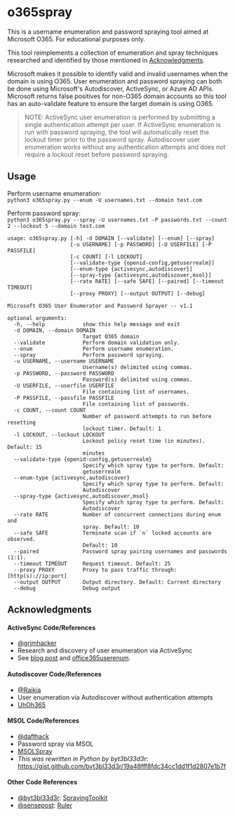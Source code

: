 # o365spray

This is a username enumeration and password spraying tool aimed at Microsoft O365. For educational purposes only.

This tool reimplements a collection of enumeration and spray techniques researched and identified by those mentioned in [Acknowledgments](#Acknowledgments).

Microsoft makes it possible to identify valid and invalid usernames when the domain is using O365. User enumeration and password spraying can both be done using Microsoft's Autodiscover, ActiveSync, or Azure AD APIs. Microsoft returns false positives for non-O365 domain accounts so this tool has an auto-validate feature to ensure the target domain is using O365.

> NOTE: ActiveSync user enumeration is performed by submitting a single authentication attempt per user. If ActiveSync enumeration is run with password spraying, the tool will automatically reset the lockout timer prior to the password spray. Autodiscover user enumeration works without any authentication attempts and does not require a lockout reset before password spraying.

## Usage

Perform username enumeration:<br>
`python3 o365spray.py --enum -U usernames.txt --domain test.com`

Perform password spray:<br>
`python3 o365spray.py --spray -U usernames.txt -P passwords.txt --count 2 --lockout 5 --domain test.com`


```
usage: o365spray.py [-h] -d DOMAIN [--validate] [--enum] [--spray]
                    [-u USERNAME] [-p PASSWORD] [-U USERFILE] [-P PASSFILE]
                    [-c COUNT] [-l LOCKOUT]
                    [--validate-type {openid-config,getuserrealm}]
                    [--enum-type {activesync,autodiscover}]
                    [--spray-type {activesync,autodiscover,msol}]
                    [--rate RATE] [--safe SAFE] [--paired] [--timeout TIMEOUT]
                    [--proxy PROXY] [--output OUTPUT] [--debug]

Microsoft O365 User Enumerator and Password Sprayer -- v1.1

optional arguments:
  -h, --help            show this help message and exit
  -d DOMAIN, --domain DOMAIN
                        Target O365 domain
  --validate            Perform domain validation only.
  --enum                Perform username enumeration.
  --spray               Perform password spraying.
  -u USERNAME, --username USERNAME
                        Username(s) delimited using commas.
  -p PASSWORD, --password PASSWORD
                        Password(s) delimited using commas.
  -U USERFILE, --userfile USERFILE
                        File containing list of usernames.
  -P PASSFILE, --passfile PASSFILE
                        File containing list of passwords.
  -c COUNT, --count COUNT
                        Number of password attempts to run before resetting
                        lockout timer. Default: 1
  -l LOCKOUT, --lockout LOCKOUT
                        Lockout policy reset time (in minutes). Default: 15
                        minutes
  --validate-type {openid-config,getuserrealm}
                        Specify which spray type to perform. Default:
                        getuserrealm
  --enum-type {activesync,autodiscover}
                        Specify which spray type to perform. Default:
                        Autodiscover
  --spray-type {activesync,autodiscover,msol}
                        Specify which spray type to perform. Default:
                        Autodiscover
  --rate RATE           Number of concurrent connections during enum and
                        spray. Default: 10
  --safe SAFE           Terminate scan if `n` locked accounts are observed.
                        Default: 10
  --paired              Password spray pairing usernames and passwords (1:1).
  --timeout TIMEOUT     Request timeout. Default: 25
  --proxy PROXY         Proxy to pass traffic through: [http(s)://ip:port]
  --output OUTPUT       Output directory. Default: Current directory
  --debug               Debug output
```

## Acknowledgments

#### ActiveSync Code/References
* [@grimhacker](https://bitbucket.org/grimhacker)
* Research and discovery of user enumeration via ActiveSync
* See [blog post](https://grimhacker.com/2017/07/24/office365-activesync-username-enumeration/) and [office365userenum](https://bitbucket.org/grimhacker/office365userenum/src/master/).

#### Autodiscover Code/References
* [@Raikia](https://github.com/Raikia)
* User enumeration via Autodiscover without authentication attempts
* [UhOh365](https://github.com/Raikia/UhOh365)

#### MSOL Code/References
* [@dafthack](https://github.com/dafthack)
* Password spray via MSOL
* [MSOLSpray](https://github.com/dafthack/MSOLSpray)
 * *This was rewritten in Python by byt3bl33d3r*: https://gist.github.com/byt3bl33d3r/19a48fff8fdc34cc1dd1f1d2807e1b7f

#### Other Code References
* [@byt3bl33d3r](https://github.com/byt3bl33d3r): [SprayingToolkit](https://github.com/byt3bl33d3r/SprayingToolkit/)
* [@sensepost](https://github.com/sensepost): [Ruler](https://github.com/sensepost/ruler/)
